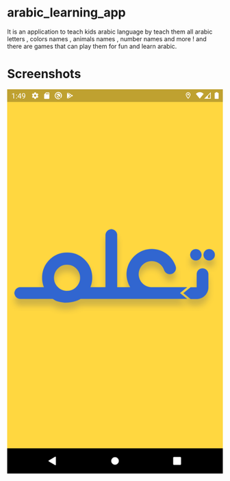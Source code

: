 # arabic_learning_app
It is an application to teach kids arabic language by teach them all arabic letters , colors names , animals names , number names and more !
and there are games that can play them for fun and learn arabic.


# Screenshots

![](Screenshots/1.png) 

